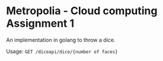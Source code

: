 Metropolia - Cloud computing Assignment 1
=========================================

An implementation in golang to throw a dice.

Usage: `GET /diceapi/dice/{number of faces}`
